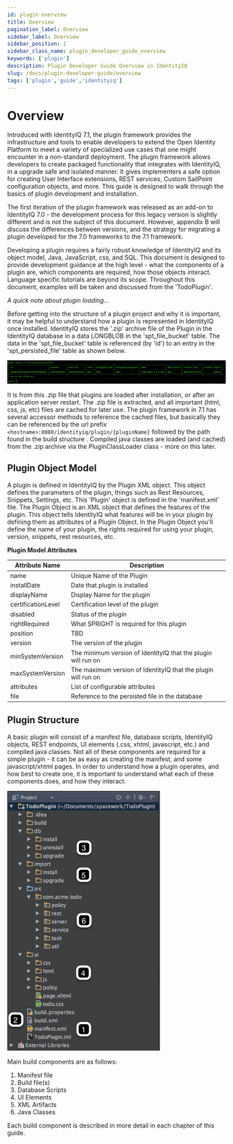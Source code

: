 ```yaml
---
id: plugin-overview
title: Overview
pagination_label: Overview
sidebar_label: Overview
sidebar_position: 1
sidebar_class_name: plugin_developer_guide_overview
keywords: ['plugin']
description: Plugin Developer Guide Overview in IdentityIQ
slug: /docs/plugin-developer-guide/overview
tags: ['plugin','guide','identityiq']
---
```


# Overview

Introduced with IdentityIQ 7.1, the plugin framework provides the infrastructure and tools to enable developers to extend the Open Identity Platform to meet a variety of specialized use cases that one might encounter in a non-standard deployment. The plugin framework allows developers to create packaged functionality that integrates with IdentityIQ, in a upgrade safe and isolated manner. It gives implementers a safe option for creating User Interface extensions, REST services, Custom SailPoint configuration objects, and more. This guide is designed to walk through the basics of plugin development and installation.

The first iteration of the plugin framework was released as an add-on to IdentityIQ 7.0 - the development process for this legacy version is slightly different and is not the subject of this document. However, appendix B will discuss the differences between versions, and the strategy for migrating a plugin developed for the 7.0 frameworks to the 7.1 framework.

Developing a plugin requires a fairly robust knowledge of IdentityIQ and its object model, Java, JavaScript, css, and SQL. This document is designed to provide development guidance at the high level - what the components of a plugin are, which components are required, how those objects interact. Language specific tutorials are beyond its scope. Throughout this document, examples will be taken and discussed from the 'TodoPlugin'.

*A quick note about plugin loading...*

Before getting into the structure of a plugin project and why it is important, it may be helpful to understand how a plugin is represented in IdentityIQ once installed. IdentityIQ stores the '.zip' archive file of the Plugin in the IdentityIQ database in a data LONGBLOB in the 'spt_file_bucket' table. The data in the 'spt_file_bucket' table is referenced (by 'id') to an entry in the 'spt_persisted_file' table as shown below.

![Persisted File](../img/persisted_file.png)

It is from this .zip file that plugins are loaded after installation, or after an application server restart. The .zip file is extracted, and all important (html, css, js, etc) files are cached for later use. The plugin framework in 7.1 has several accessor methods to reference the cached files, but basically they can be referenced by the url prefix `<hostname>:8080/identityiq/plugin/{pluginName}` followed by the path found in the build structure . Compiled java classes are loaded (and cached) from the .zip archive via the PluginClassLoader class - more on this later.

## Plugin Object Model

A plugin is defined in IdentityIQ by the Plugin XML object. This object defines the parameters of the plugin, things such as Rest Resources, Snippets, Settings, etc. This 'Plugin' object is defined in the 'manifest.xml' file. The Plugin Object is an XML object that defines the features of the plugin. This object tells IdentityIQ what features will be in your plugin by defining them as attributes of a Plugin Object. In the Plugin Object you'll define the name of your plugin, the rights required for using your plugin, version, snippets, rest resources, etc.

**Plugin Model Attributes**

|**Attribute Name**|**Description**|
| --- | --- |
|name|Unique Name of the Plugin|
|installDate|Date that plugin is installed|
|displayName|Display Name for the plugin|
|certificationLevel|Certification level of the plugin|
|disabled|Status of the plugin|
|rightRequired|What SPRIGHT is required for this plugin|
|position|TBD|
|version|The version of the plugin|
|minSystemVersion|The minimum version of IdentityIQ that the plugin will run on|
|maxSystemVersion|The maximum version of IdentityIQ that the plugin will run on|
|attributes|List of configurable attributes|
|file|Reference to the persisted file in the database|

## Plugin Structure

A basic plugin will consist of a manifest file, database scripts, IdentityIQ objects, REST endpoints, UI elements (.css, xhtml, javascript, etc.) and compiled java classes. Not all of these components are required for a simple plugin - it can be as easy as creating the manifest, and some javascript/xhtml pages. In order to understand how a plugin operates, and how best to create one, it is important to understand what each of these components does, and how they interact.

![File Structure](../img/plugin_structure.png)

Main build components are as follows:

1. Manifest file
2. Build file(s)
3. Database Scripts
4. UI Elements
5. XML Artifacts
6. Java Classes

Each build component is described in more detail in each chapter of this guide.